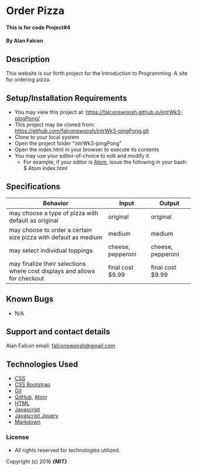 # Order Pizza

#### This is for code Project#4

#### By **Alan Falcon**

## Description

This website is our forth project for the Introduction to Programming. A site for ordering pizza.

## Setup/Installation Requirements

* You may view this project at: https://falconswoosh.github.io/intrWk3-pingPong/
* This project may be cloned from:  https://github.com/falconswoosh/intrWk3-pingPong.git
* Clone to your local system
* Open the project folder "intrWk3-pingPong"
* Open the index.html in your browser to execute its contents
* You may use your editor-of-choice to edit and modify it.
    * For example, if your editor is [Atom](https://flight-manual.atom.io/getting-started/sections/installing-atom/), issue the following in your bash:
    $ Atom index.html

## Specifications    
| Behavior | Input | Output |
|---|---|---|
| may choose a type of pizza with default as original |  original | original |
| may choose to order a certain size pizza with default as medium  | medium | medium |
| may select individual toppings | cheese, pepperoni  | cheese, pepperoni |
| may finalize their selections where cost displays and allows for checkout | final cost $9.99 | final cost $9.99|



## Known Bugs

* N/A

## Support and contact details

Alan Falcon email: [falconswoosh@gmail.com](falconswoosh@gmail.com)

## Technologies Used


* [CSS](http://ref.openweb.io/CSS/)
* [CSS Bootstrap](https://www.google.com/url?sa=t&rct=j&q=&esrc=s&source=web&cd=1&cad=rja&uact=8&ved=0ahUKEwjswubPlLnWAhVGVRQKHaRLBkgQFggmMAA&url=https%3A%2F%2Fgetbootstrap.com%2Fcss%2F&usg=AFQjCNFpcAPIPLCu0F7w2NDTOafHdV8Pkw)
* [Git](https://gist.github.com/derhuerst/1b15ff4652a867391f03)
* [GitHub](https://github.com/), [Atom](http://flight-manual.atom.io/getting-started/sections/why-atom/)
* [HTML](http://htmlreference.io/)
* [Javascript](https://github.com/falconswoosh/intrWk2-tracksuggester)
* [Javascript Jquery](https://www.google.com/url?sa=t&rct=j&q=&esrc=s&source=web&cd=1&cad=rja&uact=8&ved=0ahUKEwiBj_WJlbnWAhWBLhQKHfHUAQEQFggmMAA&url=https%3A%2F%2Fjquery.com%2F&usg=AFQjCNFnz7C6MAXGLm7pVcOD_LrOjJUUiA)
* [Markdown](https://en.wikipedia.org/wiki/Markdown)

### License
* All rights reserved for technologies utilized.

Copyright (c) 2016 **_{MIT}_**
